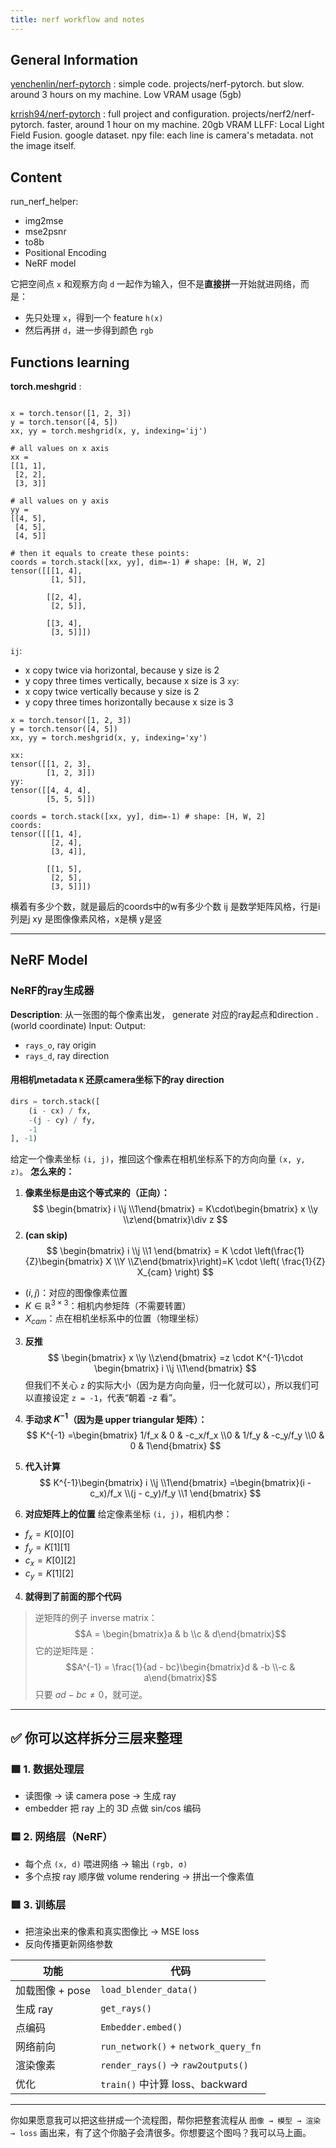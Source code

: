```yaml
---
title: nerf workflow and notes
---
```


## General Information
[yenchenlin/nerf-pytorch](https://github.com/yenchenlin/nerf-pytorch) : simple code. projects/nerf-pytorch.
but slow. around 3 hours on my machine. Low VRAM usage (5gb)

[krrish94/nerf-pytorch](https://github.com/krrish94/nerf-pytorch) : full project and configuration. projects/nerf2/nerf-pytorch. faster, around 1 hour on my machine. 20gb VRAM
LLFF: Local Light Field Fusion. google dataset.
npy file: each line is camera's metadata. not the image itself. 


## Content
run_nerf_helper: 
* img2mse
* mse2psnr
* to8b
* Positional Encoding
* NeRF model




它把空间点 `x` 和观察方向 `d` 一起作为输入，但不是**直接拼**一开始就进网络，而是：
- 先只处理 `x`，得到一个 feature `h(x)`
- 然后再拼 `d`，进一步得到颜色 `rgb`
  

## Functions learning
**torch.meshgrid** : 
```

x = torch.tensor([1, 2, 3])
y = torch.tensor([4, 5])
xx, yy = torch.meshgrid(x, y, indexing='ij')

# all values on x axis
xx =
[[1, 1],
 [2, 2],
 [3, 3]]

# all values on y axis
yy =
[[4, 5],
 [4, 5],
 [4, 5]]

# then it equals to create these points: 
coords = torch.stack([xx, yy], dim=-1) # shape: [H, W, 2]
tensor([[[1, 4],
         [1, 5]],

        [[2, 4],
         [2, 5]],

        [[3, 4],
         [3, 5]]])
```

`ij`:  
* x copy twice via horizontal, because y size is 2
* y copy three times vertically, because x size is 3
`xy`:
* x copy twice vertically because y size is 2
* y copy three times horizontally because x size  is 3

```
x = torch.tensor([1, 2, 3])
y = torch.tensor([4, 5])
xx, yy = torch.meshgrid(x, y, indexing='xy')

xx: 
tensor([[1, 2, 3],
        [1, 2, 3]])
yy:
tensor([[4, 4, 4],
        [5, 5, 5]])

coords = torch.stack([xx, yy], dim=-1) # shape: [H, W, 2]
coords:
tensor([[[1, 4],
         [2, 4],
         [3, 4]], 

        [[1, 5],
         [2, 5],
         [3, 5]]])
```


横着有多少个数，就是最后的coords中的w有多少个数
ij 是数学矩阵风格，行是i 列是j
xy 是图像像素风格，x是横 y是竖

---
## NeRF Model
###  NeRF的ray生成器
**Description**: 从一张图的每个像素出发， generate 对应的ray起点和direction . (world coordinate)
Input:
Output: 
* `rays_o`, ray origin
* `rays_d`, ray direction


#### 用相机metadata `K` 还原camera坐标下的ray direction
```python
dirs = torch.stack([
    (i - cx) / fx,
    -(j - cy) / fy,
    -1
], -1)
```
给定一个像素坐标 `(i, j)`，推回这个像素在相机坐标系下的方向向量 `(x, y, z)`。
**怎么来的：**
1. **像素坐标是由这个等式来的（正向）：**
$$
\begin{bmatrix}
i \\j \\1\end{bmatrix}
=
K\cdot\begin{bmatrix}
x \\y \\z\end{bmatrix}\div z
$$
2.  **(can skip)**
$$
\begin{bmatrix}
i \\j \\1 \end{bmatrix}
=
K \cdot \left(\frac{1}{Z}\begin{bmatrix}
X \\Y \\Z\end{bmatrix}\right)=K \cdot \left( \frac{1}{Z} X_{cam} \right)
$$
* $(i, j)$：对应的图像像素位置
* $K \in \mathbb{R}^{3\times3}$：相机内参矩阵（不需要转置）
* $X_{cam}$：点在相机坐标系中的位置（物理坐标）
  
3. **反推**
$$
\begin{bmatrix}
x \\y \\z\end{bmatrix}
=z \cdot K^{-1}\cdot
\begin{bmatrix}
i \\j \\1\end{bmatrix}
$$
但我们不关心 `z` 的实际大小（因为是方向向量，归一化就可以），所以我们可以直接设定 `z = -1`，代表“朝着 -z 看”。

4. **手动求 $K^{-1}$（因为是 upper triangular 矩阵）：**
$$
K^{-1} =\begin{bmatrix}
1/f_x & 0 & -c_x/f_x \\0 & 1/f_y & -c_y/f_y \\0 & 0 & 1\end{bmatrix}
$$
5. **代入计算**
$$
K^{-1}\begin{bmatrix}
i \\j \\1\end{bmatrix}
=\begin{bmatrix}(i - c_x)/f_x \\(j - c_y)/f_y \\1
\end{bmatrix}
$$
6. **对应矩阵上的位置**
给定像素坐标 `(i, j)`，相机内参：
* $f_x = K[0][0]$
* $f_y = K[1][1]$
* $c_x = K[0][2]$
* $c_y = K[1][2]$

4. **就得到了前面的那个代码**
  

>逆矩阵的例子 inverse matrix： 
$$A = \begin{bmatrix}a & b \\c & d\end{bmatrix}$$
  它的逆矩阵是：
 $$A^{-1} = \frac{1}{ad - bc}\begin{bmatrix}d & -b \\-c & a\end{bmatrix}$$
 只要 $ad - bc \ne 0$，就可逆。





---

## ✅ 你可以这样拆分三层来整理

### 🟩 1. 数据处理层
- 读图像 → 读 camera pose → 生成 ray
- embedder 把 ray 上的 3D 点做 sin/cos 编码
    

### 🟨 2. 网络层（NeRF）
- 每个点 `(x, d)` 喂进网络 → 输出 `(rgb, σ)`
- 多个点按 ray 顺序做 volume rendering → 拼出一个像素值

### 🟥 3. 训练层
- 把渲染出来的像素和真实图像比 → MSE loss
- 反向传播更新网络参数
    


|功能|代码|
|---|---|
|加载图像 + pose|`load_blender_data()`|
|生成 ray|`get_rays()`|
|点编码|`Embedder.embed()`|
|网络前向|`run_network()` + `network_query_fn`|
|渲染像素|`render_rays()` → `raw2outputs()`|
|优化|`train()` 中计算 loss、backward|

---

你如果愿意我可以把这些拼成一个流程图，帮你把整套流程从 `图像 → 模型 → 渲染 → loss` 画出来，有了这个你脑子会清很多。你想要这个图吗？我可以马上画。